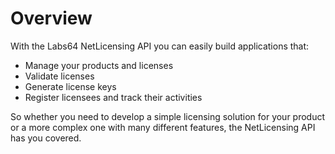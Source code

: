 # Overview

With the Labs64 NetLicensing API you can easily build applications that:

- Manage your products and licenses
- Validate licenses
- Generate license keys
- Register licensees and track their activities

So whether you need to develop a simple licensing solution for your product or a more complex one with many different features, the NetLicensing API has you covered.
